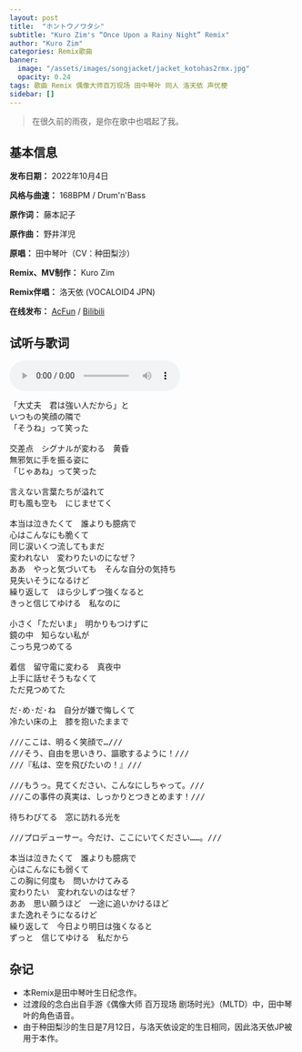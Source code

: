 ```yaml
---
layout: post
title:  "ホントウノワタシ"
subtitle: "Kuro Zim's “Once Upon a Rainy Night” Remix"
author: "Kuro Zim"
categories: Remix歌曲
banner: 
  image: "/assets/images/songjacket/jacket_kotohas2rmx.jpg"
  opacity: 0.24
tags: 歌曲 Remix 偶像大师百万现场 田中琴叶 同人 洛天依 声优梗
sidebar: []
---
```


> 在很久前的雨夜，是你在歌中也唱起了我。

## 基本信息

**发布日期：** 2022年10月4日

**风格与曲速：** 168BPM / Drum'n'Bass

**原作词：** 藤本記子

**原作曲：** 野井洋児

**原唱：** 田中琴叶（CV：种田梨沙）  

**Remix、MV制作：** Kuro Zim

**Remix伴唱：** 洛天依 (VOCALOID4 JPN)

**在线发布：** [AcFun](https://www.acfun.cn/v/ac39037364) / [Bilibili](https://www.bilibili.com/video/BV1t84y1W71X/)

## 试听与歌词

<audio controls><source src="/assets/audio/kotohas2rmx.mp3" type="audio/mp3"></audio>

<pre>
「大丈夫　君は強い人だから」と
いつもの笑顔の隣で
「そうね」って笑った

交差点　シグナルが変わる　黄昏
無邪気に手を振る姿に
「じゃあね」って笑った

言えない言葉たちが溢れて
町も風も空も　にじませてく

本当は泣きたくて　誰よりも臆病で
心はこんなにも脆くて
同じ涙いくつ流してもまだ
変われない　変わりたいのになぜ？
ああ　やっと気づいても　そんな自分の気持ち
見失いそうになるけど
繰り返して　ほら少しずつ強くなると
きっと信じてゆける　私なのに

小さく「ただいま」　明かりもつけずに
鏡の中　知らない私が
こっち見つめてる

着信　留守電に変わる　真夜中
上手に話せそうもなくて
ただ見つめてた

だ·め·だ·ね　自分が嫌で悔しくて
冷たい床の上　膝を抱いたままで

///ここは、明るく笑顔で…///
///そう、自由を思いきり、謳歌するように！///
///『私は、空を飛びたいの！』///

///もうっ。見てください、こんなにしちゃって。///
///この事件の真実は、しっかりとつきとめます！///

待ちわびてる　窓に訪れる光を

///プロデューサー。今だけ、ここにいてください……。///

本当は泣きたくて　誰よりも臆病で
心はこんなにも弱くて
この胸に何度も　問いかけてみる
変わりたい　変われないのはなぜ？
ああ　思い願うほど　一途に追いかけるほど
また逸れそうになるけど
繰り返して　今日より明日は強くなると
ずっと　信じてゆける　私だから
</pre>

## 杂记

* 本Remix是田中琴叶生日纪念作。
* 过渡段的念白出自手游《偶像大师 百万现场 剧场时光》（MLTD）中，田中琴叶的角色语音。
* 由于种田梨沙的生日是7月12日，与洛天依设定的生日相同，因此洛天依JP被用于本作。